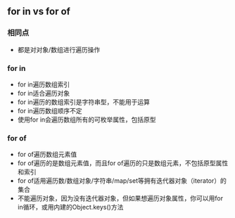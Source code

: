 ## 	for in vs for of

### 相同点

- 都是对对象/数组进行遍历操作

### for in

- for in遍历数组索引
- for in适合遍历对象
- for in遍历的数组索引是字符串型，不能用于运算
- for in遍历数组顺序不定
- 使用for in会遍历数组所有的可枚举属性，包括原型

### for of

- for of遍历数组元素值
- for of遍历的是数组元素值，而且for of遍历的只是数组元素，不包括原型属性和索引
- for of适用遍历数/数组对象/字符串/map/set等拥有迭代器对象（iterator）的集合
- 不能遍历对象，因为没有迭代器对象，但如果想遍历对象属性，你可以用for in循环，或用内建的Object.keys()方法

